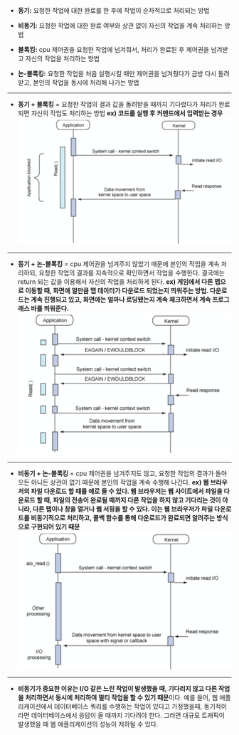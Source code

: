 

- **동기:** 요청한 작업에 대한 완료를 한 후에 작업이 순차적으로 처리되는 방법

- **비동기:** 요청한 작업에 대한 완료 여부와 상관 없이 자신의 작업을 계속 처리하는 방법
- **블록킹:** cpu 제어권을 요청한 작업에 넘겨줘서, 처리가 완료된 후 제어권을 넘겨받고 자신의 작업을 처리하는 방법
- **논-블록킹:** 요청한 작업을 처음 실행시킬 때만 제어권을 넘겨줬다가 금방 다시 돌려받고, 본인의 작업을 동시에 처리해 나가는 방법
- - -
- **동기 + 블록킹** = 요청한 작업의 결과 값을 돌려받을 때까지 기다렸다가 처리가 완료되면 자신의 작업도 처리하는 방법 **ex) 코드를 실행 후 커멘드에서 입력받는 경우**![Alt text](synchronous-blocking.png)
- - -
- **동기 + 논-블록킹** = cpu 제어권을 넘겨주지 않았기 때문에 본인의 작업을 계속 처리하되, 요청한 작업의 결과를 지속적으로 확인하면서 작업을 수행한다. 결국에는 return 되는 값을 이용해서 자신의 작업을 처리하게 된다. **ex) 게임에서 다른 맵으로 이동할 때, 화면에 얼만큼 맵 데이터가 다운로드 되었는지 띄워주는 방법. 다운로드는 계속 진행되고 있고, 화면에는 얼마나 로딩됐는지 계속 체크하면서 계속 프로그래스 바를 띄워준다.**![Alt text](synchronous-non_blocking.png)
- - -
- **비동기 + 논-블록킹** = cpu 제어권을 넘겨주지도 않고, 요청한 작업의 결과가 돌아오든 아니든 상관이 없기 때문에 본인의 작업을 계속 수행해 나간다.  **ex) 웹 브라우저의 파일 다운로드 할 때를 예로 들 수 있다. 웹 브라우저는 웹 사이트에서 파일을 다운로드 할 때, 파일의 전송이 완료될 때까지 다른 작업을 하지 않고 기다리는 것이 아니라, 다른 탭이나 창을 열거나 웹 서핑을 할 수 있다. 이는 웹 브라우저가 파일 다운로드를 비동기적으로 처리하고, 콜백 함수를 통해 다운로드가 완료되면 알려주는 방식으로 구현되어 있기 때문**![Alt text](asynchronous-non_blocking.png)
- - -
- **비동기가 중요한 이유는 I/O 같은 느린 작업이 발생했을 때, 기다리지 않고 다른 작업을 처리하면서 동시에 처리하여 멀티 작업을 할 수 있기 때문**이다. 예를 들어, 웹 애플리케이션에서 데이터베이스 쿼리를 수행하는 작업이 있다고 가정했을때, 동기적이라면 데이터베이스에서 응답이 올 때까지 기다려야 한다. 그러면 대규모 트래픽이 발생했을 때 웹 애플리케이션의 성능이 저하될 수 있다.